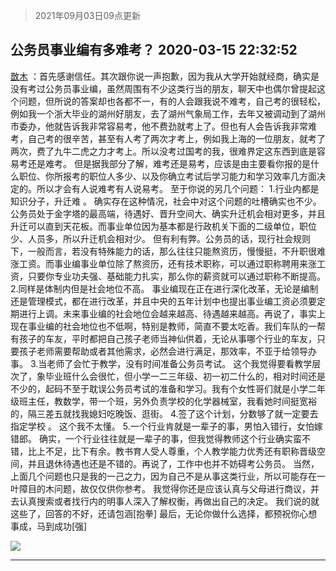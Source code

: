 > 2021年09月03日09点更新
<link rel="stylesheet" href="https://cdn.jsdelivr.net/gh/taotie6/sampleJSON@main/css/photo_show.css">


 ## 公务员事业编有多难考？ 2020-03-15 22:32:52

 [㪚木](https://www.coolapk.com/feed/17306506?shareKey=ZGZkMmFiODZjZjFmNjEzMTc1MzA~) ：首先感谢信任。其次跟你说一声抱歉，因为我从大学开始就经商，确实是没有考过公务员事业编，虽然周围有不少这类行当的朋友，聊天中也偶尔曾提起这个问题，但所说的答案却也各都不一，有的人会跟我说不难考，自己考的很轻松，例如我一个浙大毕业的湖州好朋友，去了湖州气象局工作<!--break-->，去年又被调动到了湖州市委办，他就告诉我非常容易考，他不费劲就考上了。但也有人会告诉我非常难考，自己考的很辛苦，甚至有人考了两次才考上，例如我上海的一位朋友，就考了两次，费了九牛二虎之力才考上。所以没考过国考的我，很难界定这东西到底是容易考还是难考。
但是据我部分了解，难考还是易考，应该是由主要看你报的是什么职位、你所报考的职位人多少、以及你确立考试后学习能力和学习效率几方面决定的。所以才会有人说难考有人说易考。
至于你说的另几个问题：
1.行业内都是知识分子，升迁难 。
确实存在这种情况，社会中对这个问题的吐槽确实也不少。公务员处于金字塔的最高端，待遇好、晋升空间大、确实升迁机会相对更多，并且升迁可以直到天花板。而事业单位因为基本都是行政机关下面的二级单位，职位少、人员多，所以升迁机会相对少。
但有利有弊。公务员的话，现行社会规则下，一般而言，若没有特殊能力的话，那么往往只能熬资历，慢慢挺，不升职很难涨工资。而事业编事业单位除了熬资历，还有技术职称，可以通过职称聘用来涨工资，只要你专业功夫强、基础能力扎实，那么你的薪资就可以通过职称不断提高。
2.同样是体制内但是社会地位不高。
事业编现在正在进行深化改革，无论是编制还是管理模式，都在进行改革，并且中央的五年计划中也提出事业编工资必须要定期进行上调。未来事业编的社会地位会越来越高、待遇越来越高。再说了，事实上现在事业编的社会地位也不低啊，特别是教师，简直不要太吃香。我们车队的一帮有孩子的车友，平时都把自己孩子老师当神仙供着，无论从事哪个行业的车友，只要孩子老师需要帮助或者其他需求，必然会进行满足，那效率，不亚于给领导办事。
3.当老师了会忙于教学，没有时间准备公务员考试。
这个我觉得要看教学层次了，象毕业班什么会很忙，但小学一二三年级、初一初二什么的，相对时间还是不少的，起码不至于耽误公务员考试的准备和学习。我有个女性哥们就是小学二年级班主任，教数学，带一个班，另外负责学校的化学器械室，我看她时间挺宽裕的，隔三差五就找我媳妇吃晚饭、逛街。
4.签了这个计划，分数够了就一定要去指定学校 。
这个我不太懂。
5.一个行业肯就是一辈子的事，男怕入错行，女怕嫁错郎。
确实，一个行业往往就是一辈子的事，但我觉得教师这个行业确实蛮不错，比上不足，比下有余。教书育人受人尊重，个人教学能力优秀还有职称晋级空间，并且退休待遇也还是不错的。再说了，工作中也并不妨碍考公务员。
当然，上面几个问题也只是我的一己之力，因为自己不是从事这类行业，所以可能存在一叶障目的木问题，故仅仅供你参考。
我觉得你还是应该认真与父母进行商议，并去认真搜索或者找行内的明事人深入了解权衡，再做出自己的决定。
我们说的就这些了，回答的不好，还请包涵[抱拳]
最后，无论你做什么选择，都预祝你心想事成，马到成功[强] 

<div class="album">
<img class="img-item" src="http://image.coolapk.com/feed/2019/0414/11/1081091_1555213610_192@320x240.gif" />
</div>

 ------- 

